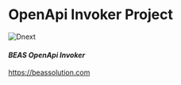 # OpenApi Invoker Project

![Dnext](https://beassolution.com/wp-content/uploads/2024/09/beaslogo_square-e1726351370942.png)

#### _BEAS OpenApi Invoker_ 
https://beassolution.com